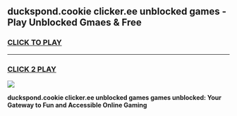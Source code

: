 
## duckspond.cookie clicker.ee unblocked games - Play Unblocked Gmaes & Free
<h3>
<a href="https://news.freeplayer.one?title=duckspond.cookie_clicker.ee_unblocked_games&ref=23F">CLICK TO PLAY</a></h3>
<hr>

<h3>
<a href="https://news.freeplayer.one?title=duckspond.cookie_clicker.ee_unblocked_games&ref=23F">CLICK 2 PLAY</a>
  
</h3>

<a href="https://news.freeplayer.one?title=duckspond.cookie_clicker.ee_unblocked_games&ref=23F/"><img src="https://clearcache.store/games.png"></a>


**duckspond.cookie clicker.ee unblocked games games unblocked: Your Gateway to Fun and Accessible Online Gaming**
